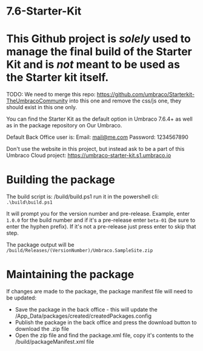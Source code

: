 # 7.6-Starter-Kit

# This Github project is _solely_ used to manage the final build of the Starter Kit and is _not_ meant to be used as the Starter kit itself.

TODO: We need to merge this repo: https://github.com/umbraco/Starterkit-TheUmbracoCommunity into this one and remove the css/js one, they should exist in this one only.

You can find the Starter Kit as the default option in Umbraco 7.6.4+ as well as in the package repository on Our Umbraco.

Default Back Office user is:
Email: 	mail@me.com
Password: 1234567890

Don't use the website in this project, but instead ask to be a part of this Umbraco Cloud project:
https://umbraco-starter-kit.s1.umbraco.io

# Building the package

The build script is: /build/build.ps1 run it in the powershell cli: `.\build\build.ps1`

It will prompt you for the version number and pre-release. Example, enter `1.0.0` for the build number and 
if it's a pre-release enter `beta-01` (be sure to enter the hyphen prefix). 
If it's not a pre-release just press enter to skip that step.

The package output will be `/build/Releases/(VersionNumber)/Umbraco.SampleSite.zip`

# Maintaining the package

If changes are made to the package, the package manifest file will need to be updated:

* Save the package in the back office - this will update the /App_Data/packages/created/createdPackages.config
* Publish the package in the back office and press the download button to download the .zip file
* Open the zip file and find the package.xml file, copy it's contents to the /build/packageManifest.xml file

